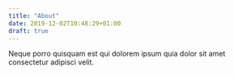 ```yaml
---
title: "About"
date: 2019-12-02T10:48:29+01:00
draft: true
---
```


Neque porro quisquam est qui dolorem
ipsum quia dolor sit amet consectetur
adipisci velit.
